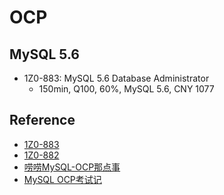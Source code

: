 # OCP

## MySQL 5.6

- 1Z0-883: MySQL 5.6 Database Administrator
  - 150min, Q100, 60%, MySQL 5.6, CNY 1077

## Reference

- [1Z0-883](http://education.oracle.com/pls/web_prod-plq-dad/db_pages.getpage?page_id=5001&get_params=p_exam_id:1Z0-883)
- [1Z0-882](http://education.oracle.com/pls/web_prod-plq-dad/db_pages.getpage?page_id=5001&get_params=p_exam_id:1Z0-882)
- [唠唠MySQL-OCP那点事](http://mp.weixin.qq.com/s/VvcnPfVmFLVbNzEvgvikeQ)
- [MySQL OCP考试记](http://blog.itpub.net/23718752/viewspace-1633856/)